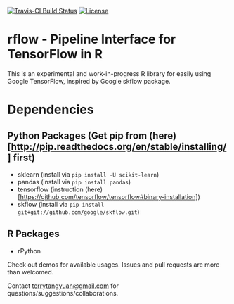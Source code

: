 [![Travis-CI Build Status](https://travis-ci.org/terrytangyuan/rflow.svg?branch=master)](https://travis-ci.org/terrytangyuan/rflow)
[![License](http://img.shields.io/:license-mit-blue.svg?style=flat)](http://badges.mit-license.org)

# rflow - Pipeline Interface for TensorFlow in R
This is an experimental and work-in-progress R library for easily using Google TensorFlow, inspired by Google skflow package.

# Dependencies
## Python Packages (Get pip from (here)[http://pip.readthedocs.org/en/stable/installing/] first)
* sklearn (install via `pip install -U scikit-learn`)
* pandas (install via `pip install pandas`)
* tensorflow (instruction (here)[https://github.com/tensorflow/tensorflow#binary-installation])
* skflow (install via `pip install git+git://github.com/google/skflow.git`)

## R Packages
* rPython

Check out demos for available usages. Issues and pull requests are more than welcomed. 

Contact terrytangyuan@gmail.com for questions/suggestions/collaborations.

